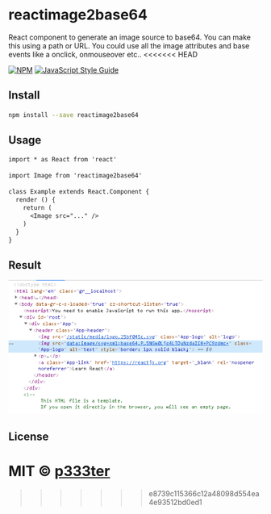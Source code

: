 # reactimage2base64
React component to generate an image source to base64. You can make this using a path or URL. You could use all the image attributes and base events like a onclick, onmouseover etc..
<<<<<<< HEAD
> 

[![NPM](https://img.shields.io/npm/v/reactimage2base64.svg)](https://www.npmjs.com/package/reactimage2base64) [![JavaScript Style Guide](https://img.shields.io/badge/code_style-standard-brightgreen.svg)](https://standardjs.com)

## Install

```bash
npm install --save reactimage2base64
```

## Usage

```tsx
import * as React from 'react'

import Image from 'reactimage2base64'

class Example extends React.Component {
  render () {
    return (
      <Image src="..." />
    )
  }
}
```

## Result
<img src="https://raw.githubusercontent.com/p333ter/reactimage2base64/master/assets/reactimage2base64.png">

## License

MIT © [p333ter](https://github.com/p333ter)
=======
>>>>>>> e8739c115366c12a48098d554ea4e93512bd0ed1
